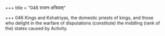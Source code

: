 +++
title = "046 राजानः क्षत्रियाश्"

+++
046	Kings and Kshatriyas, the domestic priests of kings, and those who delight in the warfare of disputations (constitute) the middling (rank of the) states caused by Activity.